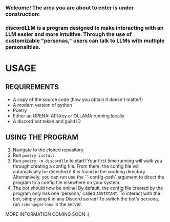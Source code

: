 ### Welcome! The area you are about to enter is under construction:
### discordLLM is a program designed to make interacting with an LLM easier and more intuitive. Through the use of customizable "personas," users can talk to LLMs with multiple personalities.

# USAGE
## REQUIREMENTS
- A copy of the source code (how you obtain it doesn't matter!)
- A modern version of python
- Poetry
- Either an OPENAI API key or OLLAMA running locally
- A discord bot token and guild ID
## USING THE PROGRAM
1. Navigate to the cloned repository
2. Run `poetry install`
3. Run `poetry -m discordllm` to start! Your first time running will walk you through creating a config file. From there, the config file will automatically be detected if it is found in the working directory. Alternatively, you can run use the ``-config-path` argument to direct the program to a config file elsewhere on your system.
4. The bot should now be online! By default, the config file created by the program only has one 'persona,' called `ASSISTANT`. To interact with the bot, simply ping it in any Discord server! To switch the bot's persona, run `/changepersona` in the server.

MORE INFORMATION COMING SOON :)
